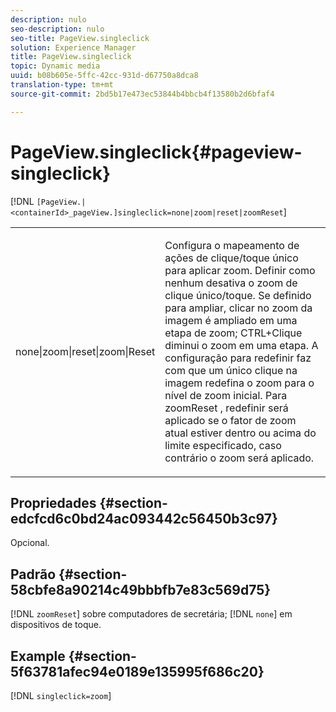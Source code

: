 ```yaml
---
description: nulo
seo-description: nulo
seo-title: PageView.singleclick
solution: Experience Manager
title: PageView.singleclick
topic: Dynamic media
uuid: b08b605e-5ffc-42cc-931d-d67750a8dca8
translation-type: tm+mt
source-git-commit: 2bd5b17e473ec53844b4bbcb4f13580b2d6bfaf4

---
```



# PageView.singleclick{#pageview-singleclick}

[!DNL `[PageView.|<containerId>_pageView.]singleclick=none|zoom|reset|zoomReset`]

<table id="table_5654736F216D4ABC9FC783F83E0BBA03"> 
 <tbody> 
  <tr> 
   <td colname="col1"> <p> <span class="codeph"> none|zoom|reset|zoom|Reset </span> </p> </td> 
   <td colname="col2"> <p> Configura o mapeamento de ações de clique/toque único para aplicar zoom. Definir como <span class="codeph"> nenhum </span> desativa o zoom de clique único/toque. Se definido para <span class="codeph"> ampliar, </span> clicar no zoom da imagem é ampliado em uma etapa de zoom; CTRL+Clique diminui o zoom em uma etapa. A configuração para <span class="codeph"> redefinir </span> faz com que um único clique na imagem redefina o zoom para o nível de zoom inicial. Para <span class="codeph"> zoomReset </span>, redefinir será aplicado se o fator de zoom atual estiver dentro ou acima do limite especificado, caso contrário o zoom será aplicado. </p> </td> 
  </tr> 
 </tbody> 
</table>

## Propriedades {#section-edcfcd6c0bd24ac093442c56450b3c97}

Opcional.

## Padrão {#section-58cbfe8a90214c49bbbfb7e83c569d75}

[!DNL `zoomReset`] sobre computadores de secretária; [!DNL `none`] em dispositivos de toque.

## Example {#section-5f63781afec94e0189e135995f686c20}

[!DNL `singleclick=zoom`]